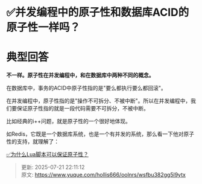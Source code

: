 # ✅并发编程中的原子性和数据库ACID的原子性一样吗？

# 典型回答


**不一样。原子性在并发编程中，和在数据库中两种不同的概念。**



在数据库中，事务的ACID中原子性指的是"要么都执行要么都回滚"。



在并发编程中，原子性指的是"操作不可拆分、不被中断"。所以在并发编程中，我们要保证原子性指的就是一段代码需要不可拆分，不被中断。



比如经典的i++问题，就是原子性的一个很好地体现。



如Redis，它既是一个数据库系统，也是一个有并发的系统，那么看一下他对原子性的支持，就理解了：



[✅为什么Lua脚本可以保证原子性？](https://www.yuque.com/hollis666/oolnrs/rwdgnu)



> 更新: 2025-07-21 22:11:12  
> 原文: <https://www.yuque.com/hollis666/oolnrs/wsfbu382gg5l9ytx>